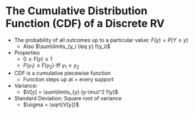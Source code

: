 # The Cumulative Distribution Function (CDF) of a Discrete RV
* The probability of all outcomes up to a particular value: $F(y) = P(Y \geq y)$
  * Also $\sum\limits_{y_i \leq y} f(y_i)$
* Properties
  * $0 \leq F(y) \leq 1$
  * $F(y_1) \leq F(y_2)$ iff $y_1 \leq y_2$
* CDF is a cumulative piecewise function
  * Function steps up at = every support
* Variance:
  * $V[y] = \sum\limits_{y} (y-\mu)^2 f(y)$
* Standard Deviation: Square root of variance
  * $\sigma = \sqrt{V[y]}$
